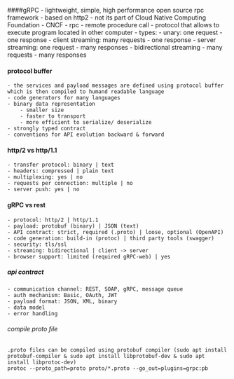 ####gRPC
    - lightweight, simple, high performance open source rpc framework
    - based on http2
    - not its part of Cloud Native Computing Foundation - CNCF
    - rpc - remote procedure call - protocol that allows to execute program located in other computer
    - types:
        - unary: one request - one response
        - client streaming: many requests - one response
        - server streaming: one request - many responses
        - bidirectional streaming - many requests - many responses
        
#### protocol buffer
    - the services and payload messages are defined using protocol buffer which is then compiled to humand readable language
    - code generators for many languages
    - binary data representation
        - smaller size
        - faster to transport
        - more efficient to serialize/ deserialize
    - strongly typed contract
    - conventions for API evolution backward & forward

#### http/2 vs http/1.1
    - transfer protocol: binary | text
    - headers: compressed | plain text
    - multiplexing: yes | no
    - requests per connection: multiple | no
    - server push: yes | no

#### gRPC vs rest
    - protocol: http/2 | http/1.1
    - payload: protobuf (binary) | JSON (text)
    - API contract: strict, required (.proto) | loose, optional (OpenAPI)
    - code generation: build-in (protoc) | third party tools (swagger)
    - security: tls/ssl
    - streaming: bidirectional | client -> server
    - browser support: limited (required gRPC-web) | yes

##### api contract
    - communication channel: REST, SOAP, gRPC, message queue
    - auth mechanism: Basic, OAuth, JWT
    - payload format: JSON, XML, binary
    - data model
    - error handling

###### compile proto file
    .proto files can be compiled using protobuf compiler (sudo apt install protobuf-compiler & sudo apt install libprotobuf-dev & sudo apt install libprotoc-dev)
    protoc --proto_path=proto proto/*.proto --go_out=plugins=grpc:pb
